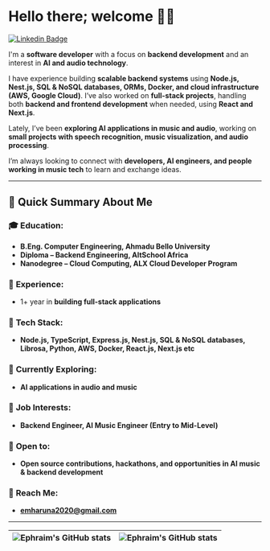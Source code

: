 # Hello there; welcome 👋🏾  
[![Linkedin Badge](https://img.shields.io/badge/-Ephraim-blue?style=for-the-badge&logo=Linkedin&logoColor=white&link=https://www.linkedin.com/in/ephraim-haruna-a52b71209/)](https://www.linkedin.com/in/ephraim-haruna-a52b71209/)  

I'm a **software developer** with a focus on **backend development** and an interest in **AI and audio technology**.  

I have experience building **scalable backend systems** using **Node.js, Nest.js, SQL & NoSQL databases, ORMs, Docker, and cloud infrastructure (AWS, Google Cloud)**. I’ve also worked on **full-stack projects**, handling both **backend and frontend development** when needed, using **React and Next.js**.  

Lately, I’ve been **exploring AI applications in music and audio**, working on **small projects with speech recognition, music visualization, and audio processing**.  

I’m always looking to connect with **developers, AI engineers, and people working in music tech** to learn and exchange ideas.  

---

## **🌟 Quick Summary About Me**  

### 🎓 **Education:**  
- **B.Eng. Computer Engineering, Ahmadu Bello University**  
- **Diploma – Backend Engineering, AltSchool Africa**  
- **Nanodegree – Cloud Computing, ALX Cloud Developer Program**  

### 🚀 **Experience:**  
- 1+ year in **building full-stack applications**  

### 🔹 **Tech Stack:**  
- **Node.js, TypeScript, Express.js, Nest.js, SQL & NoSQL databases, Librosa, Python, AWS, Docker, React.js, Next.js etc**  

### 🌱 **Currently Exploring:**  
- **AI applications in audio and music**  

### 💼 **Job Interests:**  
- **Backend Engineer, AI Music Engineer (Entry to Mid-Level)**  

### 🤝 **Open to:**  
- **Open source contributions, hackathons, and opportunities in AI music & backend development**  

### 📧 **Reach Me:**  
- **emharuna2020@gmail.com**  

---

| <img align="center" src="https://github-readme-stats.vercel.app/api?username=2bit2bit&show_icons=true&include_all_commits=true&hide_border=true" alt="Ephraim's GitHub stats" /> | <img align="center" src="https://github-readme-stats.vercel.app/api/top-langs/?username=2bit2bit&langs_count=8&layout=compact&hide_border=true" alt="Ephraim's GitHub stats" /> |
| ------------- | ------------- |


